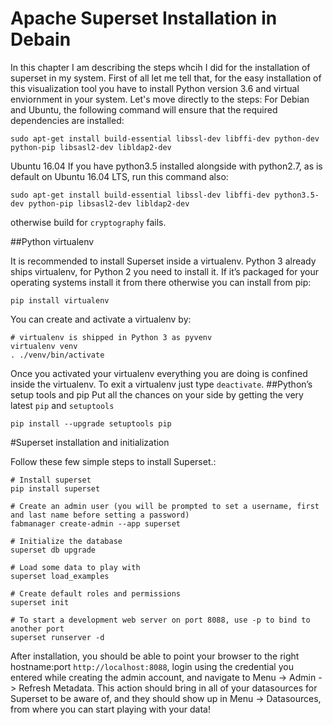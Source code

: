 # Apache Superset Installation in Debain
In this chapter I am describing the steps whcih I did for the installation of superset in my system. First of all let me tell that, for the easy installation of this visualization tool you have to install Python version 3.6 and virtual enviornment in your system.
Let's move directly to the steps:
For Debian and Ubuntu, the following command will ensure that the required dependencies are installed:
```
sudo apt-get install build-essential libssl-dev libffi-dev python-dev python-pip libsasl2-dev libldap2-dev
```
Ubuntu 16.04 If you have python3.5 installed alongside with python2.7, as is default on Ubuntu 16.04 LTS, run this command also:
```
sudo apt-get install build-essential libssl-dev libffi-dev python3.5-dev python-pip libsasl2-dev libldap2-dev
```
otherwise build for `cryptography` fails.

##Python virtualenv

It is recommended to install Superset inside a virtualenv. Python 3 already ships virtualenv, for Python 2 you need to install it. If it’s packaged for your operating systems install it from there otherwise you can install from pip:
```
pip install virtualenv
```
You can create and activate a virtualenv by:
```
# virtualenv is shipped in Python 3 as pyvenv
virtualenv venv
. ./venv/bin/activate
```
Once you activated your virtualenv everything you are doing is confined inside the virtualenv. To exit a virtualenv just type `deactivate`.
##Python’s setup tools and pip
Put all the chances on your side by getting the very latest `pip` and `setuptools`
```
pip install --upgrade setuptools pip
```

#Superset installation and initialization

Follow these few simple steps to install Superset.:
```
# Install superset
pip install superset

# Create an admin user (you will be prompted to set a username, first and last name before setting a password)
fabmanager create-admin --app superset

# Initialize the database
superset db upgrade

# Load some data to play with
superset load_examples

# Create default roles and permissions
superset init

# To start a development web server on port 8088, use -p to bind to another port
superset runserver -d
```
After installation, you should be able to point your browser to the right hostname:port `http://localhost:8088`, login using the credential you entered while creating the admin account, and navigate to Menu -> Admin -> Refresh Metadata. This action should bring in all of your datasources for Superset to be aware of, and they should show up in Menu -> Datasources, from where you can start playing with your data!

